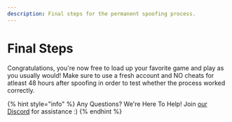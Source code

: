 ```yaml
---
description: Final steps for the permanent spoofing process.
---
```


# Final Steps

Congratulations, you're now free to load up your favorite game and play as you usually would! Make sure to use a fresh account and NO cheats for atleast 48 hours after spoofing in order to test whether the process worked correctly.



{% hint style="info" %}
Any Questions? We're Here To Help! Join [our Discord](https://www.discord.gg/clarity) for assistance :)
{% endhint %}
